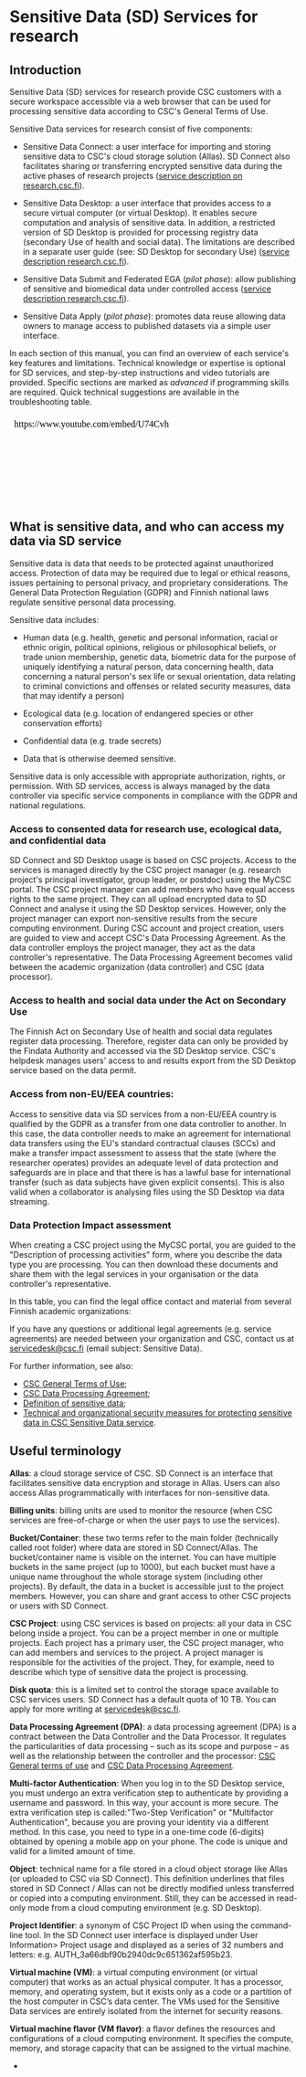 
# Sensitive Data (SD) Services for research

## Introduction 

Sensitive Data (SD) services for research provide CSC customers with a secure workspace accessible via a web browser that can be used for processing sensitive data according to CSC's General Terms of Use.

Sensitive Data services for research consist of five components:

* Sensitive Data Connect: a user interface for importing and storing sensitive data to CSC's cloud storage solution (Allas). SD Connect also facilitates sharing or transferring encrypted sensitive data during the active phases of research projects ([service description on research.csc.fi](https://research.csc.fi/-/sd-connect)). 

* Sensitive Data Desktop: a user interface that provides access to a secure virtual computer (or virtual Desktop). It enables secure computation and analysis of sensitive data. In addition, a restricted version of SD Desktop is provided for processing registry data (secondary Use of health and social data). The limitations are described in a separate user guide (see: SD Desktop for secondary Use) ([service description research.csc.fi](https://research.csc.fi/-/sd-desktop)).

* Sensitive Data Submit and Federated EGA (*pilot phase*): allow publishing of sensitive and biomedical data under controlled access ([service description research.csc.fi](https://research.csc.fi/-/fega)). 

* Sensitive Data Apply (*pilot phase*): promotes data reuse allowing data owners to manage access to published datasets via a simple user interface.


In each section of this manual, you can find an overview of each service's key features and limitations. Technical knowledge or expertise is optional for SD services, and step-by-step instructions and video tutorials are provided. Specific sections are marked as *advanced* if programming skills are required. Quick technical suggestions are available in the troubleshooting table. 

<iframe width="280" height="155"srcdoc="https://www.youtube.com/embed/U74CvhPR16E" frameborder="0" allow="accelerometer; autoplay; encrypted-media; gyroscope; picture-in-picture" allowfullscreen></iframe>


## What is sensitive data, and who can access my data via SD service

Sensitive data is data that needs to be protected against unauthorized access. Protection of data may be required due to legal or ethical reasons, issues pertaining to personal privacy, and proprietary considerations. The General Data Protection Regulation (GDPR) and Finnish national laws regulate sensitive personal data processing. 

Sensitive data includes:

* Human data (e.g. health, genetic and personal information, racial or ethnic origin, political opinions, religious or philosophical beliefs, or trade union membership, genetic data, biometric data for the purpose of uniquely identifying a natural person, data concerning health, data concerning a natural person's sex life or sexual orientation, data relating to criminal convictions and offenses or related security measures, data that may identify a person)

* Ecological data (e.g. location of endangered species or other conservation efforts)

* Confidential data (e.g. trade secrets)

* Data that is otherwise deemed sensitive.

Sensitive data is only accessible with appropriate authorization, rights, or permission. With SD services, access is always managed by the data controller via specific service components in compliance with the GDPR and national regulations.

###  Access to consented data for research use, ecological data, and confidential data

SD Connect and SD Desktop usage is based on CSC projects. Access to the services is managed directly by the CSC project manager (e.g. research project's principal investigator, group leader, or postdoc) using the MyCSC portal. The CSC project manager can add members who have equal access rights to the same project. They can all upload encrypted data to SD Connect and analyse it using the SD Desktop services. However, only the project manager can export non-sensitive results from the secure computing environment. During CSC account and project creation, users are guided to view and accept CSC's Data Processing Agreement. As the data controller employs the project manager, they act as the data controller's representative. The Data Processing Agreement becomes valid between the academic organization (data controller) and CSC (data processor). 


### Access to health and social data under the Act on Secondary Use

The Finnish Act on Secondary Use of health and social data regulates register data processing. Therefore, register data can only be provided by the Findata Authority and accessed via the SD Desktop service. CSC's helpdesk manages users' access to and results export from the SD Desktop service based on the data permit.


### Access from non-EU/EEA countries:

Access to sensitive data via SD services from a non-EU/EEA country is qualified by the GDPR as a transfer from one data controller to another. In this case, the data controller needs to make an agreement for international data transfers using the EU's standard contractual clauses (SCCs) and make a transfer impact assessment to assess that the state (where the researcher operates) provides an adequate level of data protection and safeguards are in place and that there is has a lawful base for international transfer (such as data subjects have given explicit consents). This is also valid when a collaborator is analysing files using the SD Desktop via data streaming. 

### Data Protection Impact assessment

When creating a CSC project using the MyCSC portal, you are guided to the "Description of processing activities" form, where you describe the data type you are processing. You can then download these documents and share them with the legal services in your organisation or the data controller's representative. 

In this table, you can find the legal office contact and material from several Finnish academic organizations:






If you have any questions or additional legal agreements (e.g. service agreements) are needed between your organization and CSC, contact us at servicedesk@csc.fi (email subject: Sensitive Data).


For further information, see also:

* [CSC General Terms of Use](https://research.csc.fi/general-terms-of-use);
* [CSC Data Processing Agreement](https://research.csc.fi/data-processing-agreement);
* [Definition of sensitive data](https://research.csc.fi/definition-of-sensitive-data);
* [Technical and organizational security measures for protecting sensitive data in CSC Sensitive Data service](./technical-organisational-sec-measures.pdf).




## Useful terminology

**Allas**: a cloud storage service of CSC. SD Connect is an interface that facilitates sensitive data encryption and storage in Allas. Users can also access Allas programmatically with interfaces for non-sensitive data.

**Billing units**: billing units are used to monitor the resource (when CSC services are free-of-charge or when the user pays to use the services).

**Bucket/Container**: these two terms refer to the main folder (technically called root folder) where data are stored in SD Connect/Allas. The bucket/container name is visible on the internet. You can have multiple buckets in the same project (up to 1000), but each bucket must have a unique name throughout the whole storage system (including other projects). By default, the data in a bucket is accessible just to the project members. However, you can share and grant access to other CSC projects or users with SD Connect.

**CSC Project**: using CSC services is based on projects: all your data in CSC belong inside a project. You can be a project member in one or multiple projects. Each project has a primary user, the CSC project manager, who can add members and services to the project. A project manager is responsible for the activities of the project. They, for example, need to describe which type of sensitive data the project is processing.

**Disk quota**: this is a limited set to control the storage space available to CSC services users. SD Connect has a default quota of 10 TB. You can apply for more writing at servicedesk@csc.fi. 

**Data Processing Agreement (DPA)**: a data processing agreement (DPA) is a contract between the Data Controller and the Data Processor. It regulates the particularities of data processing – such as its scope and purpose – as well as the relationship between the controller and the processor: [CSC General terms of use](https://research.csc.fi/general-terms-of-use) and [CSC Data Processing Agreement](https://research.csc.fi/data-processing-agreement).

**Multi-factor Authentication**: When you log in to the SD Desktop service, you must undergo an extra verification step to authenticate by providing a username and password. In this way, your account is more secure. The extra verification step is called:"Two-Step Verification" or "Multifactor Authentication", because you are proving your identity via a different method. In this case, you need to type in a one-time code (6-digits) obtained by opening a mobile app on your phone. The code is unique and valid for a limited amount of time.

**Object**: technical name for a file stored in a cloud object storage like Allas (or uploaded to CSC via SD Connect). This definition underlines that files stored in SD Connect /  Allas can not be directly modified unless transferred or copied into a computing environment. Still, they can be accessed in read-only mode from a cloud computing environment (e.g. SD Desktop). 

**Project Identifier**: a synonym of CSC Project ID when using the command-line tool. In the SD Connect user interface is displayed under User Information> Project usage and displayed as a series of 32 numbers and letters: e.g. AUTH_3a66dbf90b2940dc9c651362af595b23.

**Virtual machine (VM)**: a virtual computing environment (or virtual computer) that works as an actual physical computer. It has a processor, memory, and operating system, but it exists only as a code or a partition of the host computer in CSC’s data center. The VMs used for the Sensitive Data services are entirely isolated from the internet for security reasons.

**Virtual machine flavor (VM flavor)**: a flavor defines the resources and configurations of a cloud computing environment. It specifies the compute, memory, and storage capacity that can be assigned to the virtual machine.




  
-
